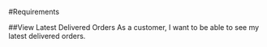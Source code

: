 #Requirements

##View Latest Delivered Orders
As a customer, I want to be able to see my latest delivered orders.